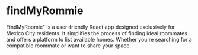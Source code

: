# findMyRommie
FindMyRoomie" is a user-friendly React app designed exclusively for Mexico City residents. It simplifies the process of finding ideal roommates and offers a platform to list available homes. Whether you're searching for a compatible roommate or want to share your space.
